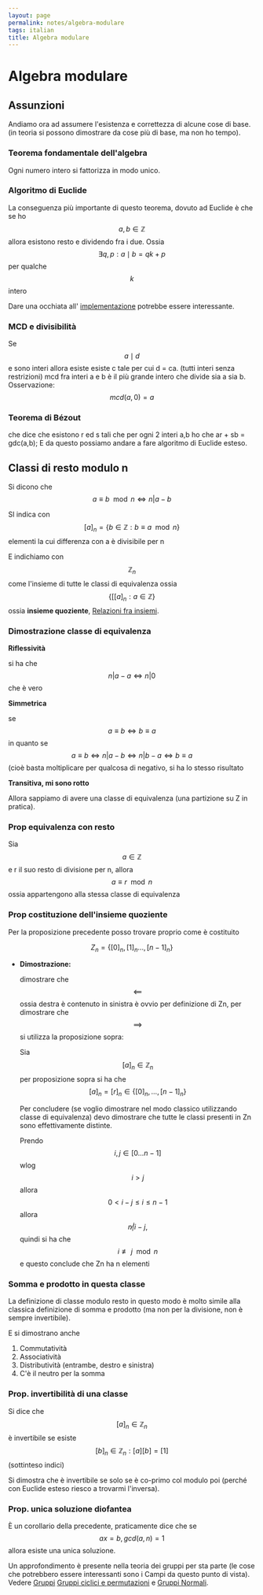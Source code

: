 ```yaml
---
layout: page
permalink: notes/algebra-modulare
tags: italian
title: Algebra modulare
---
```


# Algebra modulare

## Assunzioni

Andiamo ora ad assumere  l'esistenza e correttezza di alcune cose di base. (in teoria si possono dimostrare da cose più di base, ma non ho tempo).

### Teorema fondamentale dell'algebra

Ogni numero intero si fattorizza in modo unico.

### Algoritmo di Euclide
La conseguenza più importante di questo teorema, dovuto ad Euclide è che
se ho $$a, b \in \mathbb{Z}$$ allora esistono resto e dividendo fra i due. Ossia
$$\exists q, p : a\mid b = qk + p$$ per qualche $$k$$ intero

Dare una occhiata all' [implementazione](https://www.geeksforgeeks.org/python-program-for-basic-and-extended-euclidean-algorithms-2/) potrebbe essere interessante.
### MCD e divisibilità

Se $$a \mid d$$ e sono interi allora esiste esiste c tale per cui d = ca. (tutti interi senza restrizioni)
mcd fra interi a e b è il più grande intero che divide sia a sia b.
Osservazione: $$mcd(a, 0) = a$$

### Teorema di Bézout

che dice che esistono r ed s tali che per ogni 2 interi a,b ho che ar + sb = gdc(a,b);
E da questo possiamo andare a fare algoritmo di Euclide esteso.

## Classi di resto modulo n

Si dicono che $$a \equiv b \mod n \iff n | a - b$$

SI indica con $$[a]_n = \{ b \in \mathbb{Z} :b \equiv a \mod n\}$$  elementi la cui differenza con a è divisibile per n

E indichiamo con $$\mathbb{Z}_n$$ come l'insieme di tutte le classi di equivalenza ossia $$\{[[a]_n : a \in \mathbb{Z}\}$$ ossia **insieme quoziente**, [Relazioni fra insiemi](/notes/relazioni-fra-insiemi).

### Dimostrazione classe di equivalenza

**Riflessività**

si ha che $$n | a- a \iff n | 0$$ che è vero

**Simmetrica**

se $$a \equiv b \iff b \equiv a$$ in quanto se $$a \equiv b \iff n | a - b \iff n | b - a \iff b \equiv a$$ (cioè basta moltiplicare per qualcosa di negativo, si ha lo stesso risultato

**Transitiva, mi sono rotto**

Allora sappiamo di avere una classe di equivalenza (una partizione su Z in pratica).

### Prop equivalenza con resto

Sia $$a\in \mathbb{Z}$$ e r il suo resto di divisione per n, allora $$a \equiv r \mod n$$ ossia appartengono alla stessa classe di equivalenza

### Prop costituzione dell'insieme quoziente

Per la proposizione precedente posso trovare proprio come è costituito

$$Z_n = \{[0]_n, [1]_n...,[n-1]_n\}$$

- **Dimostrazione:**

    dimostrare che $$\impliedby$$ ossia destra è contenuto in sinistra è ovvio per definizione di Zn, per dimostrare che $$\implies$$si utilizza la proposizione sopra:

    Sia $$[a]_n \in \mathbb{Z}_n$$ per proposizione sopra si ha che $$[a]_n = [r]_n \in \{[0]_n,...,[n - 1]_n\}$$

    Per concludere (se voglio dimostrare nel modo classico utilizzando classe di equivalenza) devo dimostrare che tutte le classi presenti in Zn sono effettivamente distinte.

    Prendo $$i,j \in [0...n-1]$$ wlog $$i > j$$ allora $$0 < i - j \leq i \leq n- 1$$ allora $$n \not | i-j,$$  quindi si ha che $$i \not\equiv j \mod n$$ e questo conclude che Zn ha n elementi


### Somma e prodotto in questa classe

La definizione di classe modulo resto in questo modo è molto simile alla classica definizione di somma e prodotto (ma non per la divisione, non è sempre invertibile).

E si dimostrano anche

1. Commutatività
2. Associatività
3. Distributività (entrambe, destro e sinistra)
4. C'è il neutro per la somma

### Prop. invertibilità di una classe

Si dice che $$[a]_n \in \mathbb{Z}_n$$ è invertibile se esiste $$[b]_n \in \mathbb{Z}_n : [a][b] = [1]$$ (sottinteso indici)

Si dimostra che è invertibile se solo se è co-primo col modulo poi (perché con Euclide esteso riesco a trovarmi l'inversa).

### Prop. unica soluzione diofantea

È un corollario della precedente, praticamente dice che se  $$ax = b, gcd(a,n) = 1$$ allora esiste una unica soluzione.


Un approfondimento è presente nella teoria dei gruppi per sta parte (le cose che potrebbero essere interessanti sono i Campi da questo punto di vista). Vedere [Gruppi](/notes/gruppi) [Gruppi ciclici e permutazioni](/notes/gruppi-ciclici-e-permutazioni) e [Gruppi Normali](/notes/gruppi-normali).
